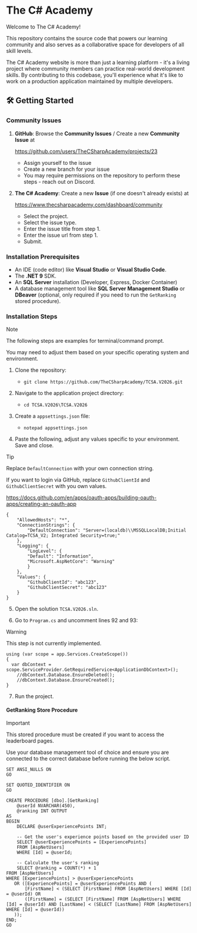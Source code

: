 # The C# Academy

Welcome to The C# Academy!

This repository contains the source code that powers our learning community and also serves as a collaborative space for developers of all skill levels.

The C# Academy website is more than just a learning platform - it's a living project where community members can practice real-world development skills. By contributing to this codebase, you'll experience what it's like to work on a production application maintained by multiple developers.

## 🛠️ Getting Started

### Community Issues

1. **GitHub**: Browse the **Community Issues** / Create a new **Community Issue** at

   https://github.com/users/TheCSharpAcademy/projects/23

   - Assign yourself to the issue
   - Create a new branch for your issue
   - You may require permissions on the repository to perform these steps - reach out on Discord.

2. **The C# Academy**: Create a new **Issue** (if one doesn't already exists) at

   https://www.thecsharpacademy.com/dashboard/community

   - Select the project.
   - Select the issue type.
   - Enter the issue title from step 1.
   - Enter the issue url from step 1.
   - Submit.

### Installation Prerequisites

- An IDE (code editor) like **Visual Studio** or **Visual Studio Code**.
- The **.NET 9** SDK.
- An **SQL Server** installation (Developer, Express, Docker Container)
- A database management tool like **SQL Server Management Studio** or **DBeaver** (optional, only required if you need to run the `GetRanking` stored procedure).

### Installation Steps

> [!NOTE]
> The following steps are examples for terminal/command prompt.
>
> You may need to adjust them based on your specific operating system and environment.

1. Clone the repository:

   - `git clone https://github.com/TheCSharpAcademy/TCSA.V2026.git`

2. Navigate to the application project directory:

   - `cd TCSA.V2026\TCSA.V2026`

3. Create a `appsettings.json` file:

   - `notepad appsettings.json`

4. Paste the following, adjust any values specific to your environment. Save and close.

> [!Tip]
> Replace `DefaultConnection` with your own connection string.
>
> If you want to login via GitHub, replace `GithubClientId` and `GithubClientSecret` with you own values.
>
> https://docs.github.com/en/apps/oauth-apps/building-oauth-apps/creating-an-oauth-app

```
{
    "AllowedHosts": "*",
    "ConnectionStrings": {
        "DefaultConnection": "Server=(localdb)\\MSSQLLocalDB;Initial Catalog=TCSA_V2; Integrated Security=true;"
    },
    "Logging": {
        "LogLevel": {
        "Default": "Information",
        "Microsoft.AspNetCore": "Warning"
        }
    },
    "Values": {
        "GithubClientId": "abc123",
        "GithubClientSecret": "abc123"
    }
}
```

5. Open the solution `TCSA.V2026.sln`.

6. Go to `Program.cs` and uncomment lines 92 and 93:

> [!Warning]
> This step is not currently implemented.

```
using (var scope = app.Services.CreateScope())
{
  var dbContext = scope.ServiceProvider.GetRequiredService<ApplicationDbContext>();
    //dbContext.Database.EnsureDeleted();
    //dbContext.Database.EnsureCreated();
}
```

7. Run the project.

#### GetRanking Store Procedure

> [!IMPORTANT]  
> This stored procedure must be created if you want to access the leaderboard pages.
>
> Use your database management tool of choice and ensure you are connected to the correct database before running the below script.

```
SET ANSI_NULLS ON
GO

SET QUOTED_IDENTIFIER ON
GO

CREATE PROCEDURE [dbo].[GetRanking]
    @userId NVARCHAR(450),
    @ranking INT OUTPUT
AS
BEGIN
    DECLARE @userExperiencePoints INT;

    -- Get the user's experience points based on the provided user ID
    SELECT @userExperiencePoints = [ExperiencePoints]
    FROM [AspNetUsers]
    WHERE [Id] = @userId;

    -- Calculate the user's ranking
    SELECT @ranking = COUNT(*) + 1
FROM [AspNetUsers]
WHERE [ExperiencePoints] > @userExperiencePoints
   OR ([ExperiencePoints] = @userExperiencePoints AND (
       [FirstName] < (SELECT [FirstName] FROM [AspNetUsers] WHERE [Id] = @userId) OR
       ([FirstName] = (SELECT [FirstName] FROM [AspNetUsers] WHERE [Id] = @userId) AND [LastName] < (SELECT [LastName] FROM [AspNetUsers] WHERE [Id] = @userId))
   ));
END;
GO
```
